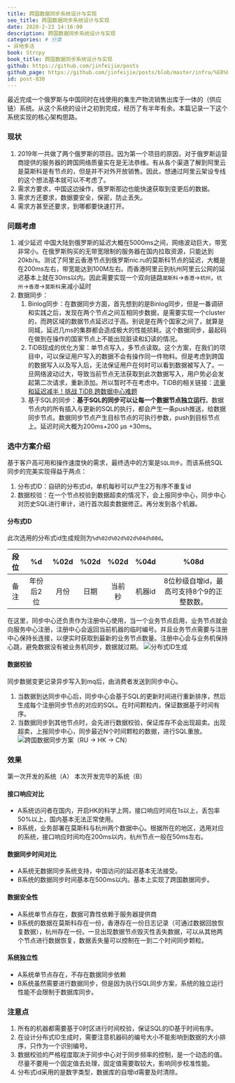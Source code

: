 ```yaml
---
title: 跨国数据同步系统设计与实现
seo_title: 跨国数据同步系统设计与实现
date: 2020-2-23 14:16:00
description: 跨国数据同步系统设计与实现
categories: # 分类
- 异地多活
book: Strcpy
book_title: 跨国数据同步系统设计与实现
github: https://github.com/jinfeijie/posts
github_page: https://github.com/jinfeijie/posts/blob/master/infra/%E8%B7%A8%E5%9B%BD%E6%95%B0%E6%8D%AE%E5%90%8C%E6%AD%A5%E7%B3%BB%E7%BB%9F%E8%AE%BE%E8%AE%A1%E4%B8%8E%E5%AE%9E%E7%8E%B0.md
id: post-830
---
```


最近完成一个俄罗斯与中国同时在线使用的集生产物流销售出库于一体的（供应链）系统。从这个系统的设计之初到完成，经历了有半年有余。本篇记录一下这个系统实现的核心架构思路。

### 现状
1. 2019年一共做了两个俄罗斯的项目。因为第一个项目的原因，对于俄罗斯运营商提供的服务器的跨国网络质量实在是无法恭维。有从各个渠道了解到阿里云是莫斯科是有节点的，但是并不对外开放销售。因此，想通过阿里云架设专线的这个想法基本就可以不考虑了。
2. 需求方要求，中国这边操作，俄罗斯那边也能快速获取到变更后的数据。
3. 需求方还要求，数据要安全，保密，防止丢失。
4. 需求方甚至还要求，到哪都要快速打开。

### 问题考虑
1. 减少延迟
	中国大陆到俄罗斯的延迟大概在5000ms之间，网络波动巨大，带宽非常小。在俄罗斯购买的无带宽限制的服务器在国内拉取资源，只能达到20kb/s。测试了阿里云香港节点到俄罗斯nic.ru的莫斯科节点的延迟，大概是在200ms左右，带宽能达到100M左右。而香港阿里云到杭州阿里云公网的延迟基本上就在30ms以内。因此需要实现一个双向链路`莫斯科`->`香港`->`杭州`，`杭州`->`香港`->`莫斯科`来减小延时
2. 数据同步：
	1. Binlog同步：在数据同步方面，首先想到的是Binlog同步，但是一番调研和实践之后，发现在两个节点之间互相同步数据，是需要实现一个cluster的，而跨区域的数据节点延迟过于高。别说是在两个国家之间了，就算是同城，延迟几ms的集群都会造成极大的性能损耗。这个数据同步，最起码在做到在操作的国家节点上不能出现脏读和幻读的情况。
	2. TiDB现成的优化方案：单节点写入，多节点读取。这个方案，在我们的项目中，可以保证用户写入的数据不会有操作同一件物料。但是考虑到跨国的数据写入以及写入后，无法保证用户在何时可以看到数据被写入了。一旦网络波动过大，导致当前节点无法获取到此次数据写入，用户势必会发起第二次请求，重新添加。所以暂时不在考虑中。TiDB的相关链接：[流量和延迟减半！挑战 TiDB 跨数据中心难题](https://zhuanlan.zhihu.com/p/94663335)
	3. 基于SQL的同步：**基于SQL的同步可以让每一个数据节点独立运行**。数据节点内的所有插入与更新的SQL的执行，都会产生一条push推送，给数据同步节点。数据同步节点产生目标节点的可执行参数，push到目标节点上。延迟时间大概为200ms+200 μs +30ms。

### 选中方案介绍
基于客户高可用和操作速度快的需求，最终选中的方案是`SQL同步`。而该系统SQL同步的完美实现得益于两点：
1. 分布式ID：自研的分布式id，单机每秒可以产生2万有序不重复id
2. 数据校验：在一个节点校验到数据超卖的情况下，会上报同步中心，同步中心对历史SQL进行审计，进行首次超卖数据修正。再分发到各个机器。

#### 分布式ID
此次选用的分布式id生成规则为`%d%02d%02d%02d%04d%08d`。

| 段位 |  %d |  %02d |  %02d |%02d |%04d | %08d |
| :------------: | :------------: | :------------: | :------------: | :------------: | :------------: |:------------: |
|  备注 | 年份后2位  | 月份  | 日期  | 当前秒  |机器id| 8位秒级自增id，最高可支持8个9的正整数数。|

在这里，同步中心还负责作为注册中心使用，当一个业务节点启用，业务节点就会向服务中心注册，注册中心会返回当前机器的临时编号。并且业务节点需要与注册中心保持长连接，以便实时获取到最新的业务节点数量。注册中心会与业务机保持心跳，避免数据没有被业务机同步，数据就过期。
![分布式ID生成](https://static.jinfeijie.cn/wp-content/uploads/2020/02/分布式ID.jpeg)

#### 数据校验
同步数据变更记录异步写入到mq后，由消费者发送到同步中心。
1. 当数据到达同步中心后，同步中心会基于SQL的更新时间进行重新排序，然后生成每个注册同步节点的对应的SQL。在时间颗粒内，保证数据基于时间有序。
2. 当数据同步到其他节点时，会先进行数据校验，保证库存不会出现超卖。出现超卖，上报同步中心，同步最近N个时间颗粒的数据，进行SQL重放。
![跨国数据同步方案（RU -> HK -> CN）](https://static.jinfeijie.cn/wp-content/uploads/2020/02/跨国数据同步方案（RU-HK-CN）.jpeg)


### 效果
第一次开发的系统（A）
本次开发完毕的系统（B）

#### 接口响应对比
- A系统访问者在国内，开启HK的科学上网，接口响应时间在1s以上，丢包率50%以上，国内基本无法正常使用。
- B系统，业务部署在莫斯科与杭州两个数据中心。根据所在的地区，选用对应的系统，接口响应时间均在200ms以内，杭州节点一般在50ms左右。

#### 数据同步时间对比
- A系统无数据同步系统支持，中国访问的延迟基本无法接受。
- B系统的数据同步时间基本在500ms以内。基本上实现了跨国数据同步。

#### 数据安全性
- A系统单节点存在，数据可靠性依赖于服务器提供商
- B系统的数据在莫斯科存在一份，香港存在一份日志记录（可通过数据回放恢复数据），杭州存在一份。一旦出现数据节点毁灭性丢失数据，可以从其他两个节点进行数据恢复，数据丢失量可以控制在一到二个时间同步颗粒。

#### 系统独立性
- A系统单节点存在，不存在数据同步依赖
- B系统虽然需要进行数据同步，但是因为执行SQL同步方案，系统的独立运行性能不会限制于数据库同步。

### 注意点
1. 所有的机器都需要基于0时区进行时间校验，保证SQL的ID基于时间有序。
2. 在设计分布式ID生成时，需要注意机器码的编号大小不能影响到数据的大小排序，只作为一个识别编号。
3. 数据校验的严格程度取决于同步中心对于同步频率的控制，是一个动态的值。尽量不要用一个固定值去处理，固定值需要取较大，影响同步校准性能。
4. 分布式id采用的是数字类型，数据库的自增id需要及时清除。

